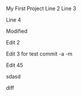 My First Project
Line 2
Line 3

Line 4

Modified

Edit 2

Edit 3 for test commit -a -m

Edit 45

sdasd

diff